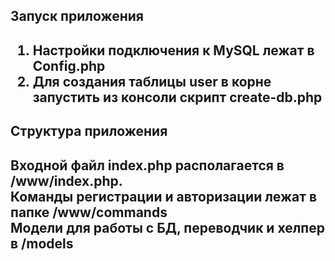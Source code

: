 

<h2> Запуск приложения <h2>
<ol>
<li> Настройки подключения к MySQL лежат в Config.php</li>
<li> Для создания таблицы user в корне запустить из консоли скрипт create-db.php</li>
</ol>
<h2> Структура приложения <h2>
Входной файл index.php располагается в /www/index.php. <br>
Команды регистрации и авторизации лежат в папке /www/commands <br>
Модели для работы с БД, переводчик и хелпер в /models <br>
